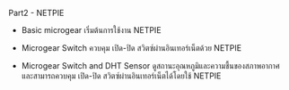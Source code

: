Part2 - NETPIE

- Basic microgear
  เริ่มต้นการใช้งาน NETPIE
  
- Microgear Switch
  ควบคุม เปิด-ปิด สวิตซ์ผ่านอินเทอร์เน็ตด้วย NETPIE

- Microgear Switch and DHT Sensor
  ดูสถานะอุณหภูมิและความชื้นของสภาพอากาศ และสามารถควบคุม เปิด-ปิด สวิตซ์ผ่านอินเทอร์เน็ตได้โดยใช้ NETPIE
